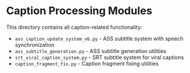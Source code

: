 # Caption Processing Modules

This directory contains all caption-related functionality:

- `ass_caption_update_system_v6.py` - ASS subtitle system with speech synchronization
- `ass_subtitle_generation.py` - ASS subtitle generation utilities
- `srt_viral_caption_system.py` - SRT subtitle system for viral captions
- `caption_fragment_fix.py` - Caption fragment fixing utilities

